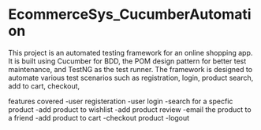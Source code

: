 # EcommerceSys_CucumberAutomation
This project is an automated testing framework for an online shopping app. It is built using Cucumber for BDD, the POM design pattern for better test maintenance, and TestNG as the test runner. The framework is designed to automate various test scenarios such as  registration, login, product search, add to cart, checkout,

features  covered
-user registeration
-user login
-search for a specfic product
-add product to wishlist
-add product review
-email the product to a friend
-add product to cart
-checkout product
-logout

